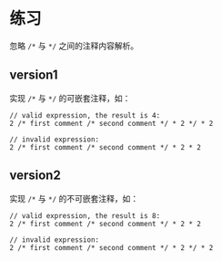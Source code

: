 # 练习

忽略 `/*` 与 `*/` 之间的注释内容解析。

## version1

实现 `/*` 与 `*/` 的可嵌套注释，如：

```
// valid expression, the result is 4:
2 /* first comment /* second comment */ * 2 */ * 2

// invalid expression:
2 /* first comment /* second comment */ * 2 * 2
```

## version2

实现 `/*` 与 `*/` 的不可嵌套注释，如：

```
// valid expression, the result is 8:
2 /* first comment /* second comment */ * 2 * 2

// invalid expression:
2 /* first comment /* second comment */ * 2 */ * 2
```

